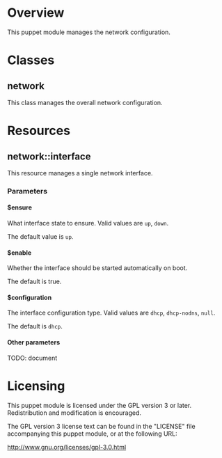 # Overview

This puppet module manages the network configuration.

# Classes

## network

This class manages the overall network configuration.

# Resources

## network::interface

This resource manages a single network interface.

### Parameters

#### $ensure

What interface state to ensure. Valid values are `up`, `down`.

The default value is `up`.

#### $enable

Whether the interface should be started automatically on boot.

The default is true.

#### $configuration

The interface configuration type. Valid values are `dhcp`, `dhcp-nodns`, `null`.

The default is `dhcp`.

#### Other parameters
TODO: document

# Licensing

This puppet module is licensed under the GPL version 3 or later. Redistribution
and modification is encouraged.

The GPL version 3 license text can be found in the "LICENSE" file accompanying
this puppet module, or at the following URL:

http://www.gnu.org/licenses/gpl-3.0.html
